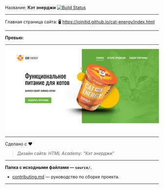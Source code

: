 Название: **Кэт энерджи** [![Build Status](https://travis-ci.com/IOINITID/cat-energy.svg?branch=master)](https://travis-ci.com/IOINITID/cat-energy)

------------

Главная страница сайта: 🖥️ https://ioinitid.github.io/cat-energy/index.html

------------

**Превью:**

------------

![Preview](preview.jpg "Preview")

------------

Сделано с ❤️
> Дизайн сайта: *HTML Academy: "Кэт энерджи"*

------------

**Папка с исходными файлами — `source/`.**

- [contributing.md](contributing.md) — руководство по сборке проекта.

------------
